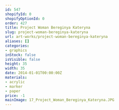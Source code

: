 ```yaml
---
id: 547
shopifyId: 0
shopifyOptionId: 0
order: 427
title: Project Woman Bereginya Kateryna
slug: project-woman-bereginya-kateryna
url: art-works/project-woman-bereginya-kateryna
aliases: []
categories:
- graphics
inStock: false
isVisible: false
height: 35
width: 35
date: 2014-01-01T00:00:00Z
materials:
- acrylic
- marker
- paper
price: -1
mainImage: 17_Project_Woman_Bereginya_Kateryna.JPG
---
```

